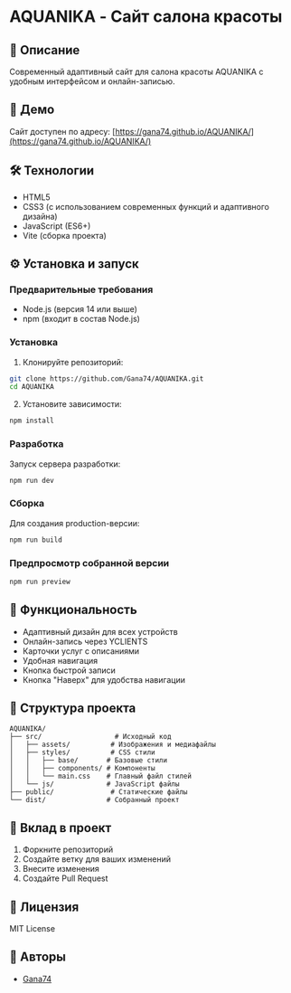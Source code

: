 # AQUANIKA - Сайт салона красоты

## 📝 Описание

Современный адаптивный сайт для салона красоты AQUANIKA с удобным интерфейсом и онлайн-записью.

## 🚀 Демо

Сайт доступен по адресу: [https://gana74.github.io/AQUANIKA/](https://gana74.github.io/AQUANIKA/)

## 🛠 Технологии

- HTML5
- CSS3 (с использованием современных функций и адаптивного дизайна)
- JavaScript (ES6+)
- Vite (сборка проекта)

## ⚙️ Установка и запуск

### Предварительные требования

- Node.js (версия 14 или выше)
- npm (входит в состав Node.js)

### Установка

1. Клонируйте репозиторий:

```bash
git clone https://github.com/Gana74/AQUANIKA.git
cd AQUANIKA
```

2. Установите зависимости:

```bash
npm install
```

### Разработка

Запуск сервера разработки:

```bash
npm run dev
```



### Сборка

Для создания production-версии:

```bash
npm run build
```



### Предпросмотр собранной версии

```bash
npm run preview
```

## 📱 Функциональность

- Адаптивный дизайн для всех устройств
- Онлайн-запись через YCLIENTS
- Карточки услуг с описаниями
- Удобная навигация
- Кнопка быстрой записи
- Кнопка "Наверх" для удобства навигации

## 🔧 Структура проекта

```
AQUANIKA/
├── src/                  # Исходный код
│   ├── assets/          # Изображения и медиафайлы
│   ├── styles/          # CSS стили
│   │   ├── base/       # Базовые стили
│   │   ├── components/ # Компоненты
│   │   └── main.css    # Главный файл стилей
│   └── js/             # JavaScript файлы
├── public/              # Статические файлы
└── dist/               # Собранный проект
```

## 🤝 Вклад в проект

1. Форкните репозиторий
2. Создайте ветку для ваших изменений
3. Внесите изменения
4. Создайте Pull Request

## 📄 Лицензия

MIT License

## 👥 Авторы

- [Gana74](https://github.com/Gana74)
